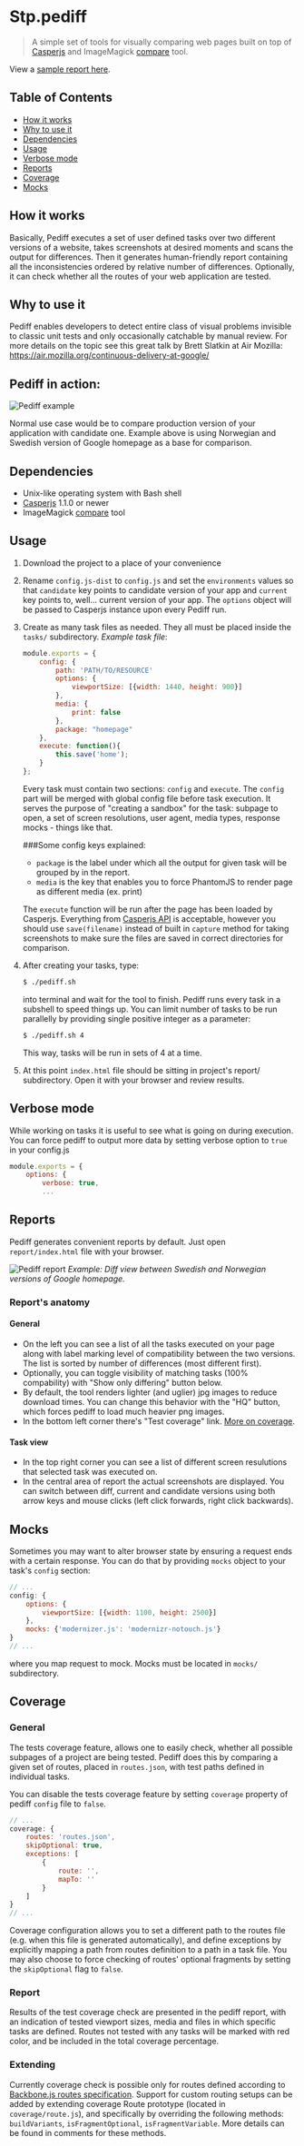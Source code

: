 # Stp.pediff

>A simple set of tools for visually comparing web pages built on top of
><a href="http://casperjs.org/" target="_blank">Casperjs</a> and ImageMagick
><a href="http://www.imagemagick.org/script/compare.php" target="_blank">compare</a> tool.

View a [sample report here](http://schibsted-tech-polska.github.io/stp.pediff/report/index.html).

## Table of Contents
* [How it works](#how-it-works)
* [Why to use it](#why-to-use-it)
* [Dependencies](#dependencies)
* [Usage](#usage)
* [Verbose mode](#verbose-mode)
* [Reports](#reports)
* [Coverage](#coverage)
* [Mocks](#mocks)

## How it works
Basically, Pediff executes a set of user defined tasks over two different versions of a website,
takes screenshots at desired moments and scans the output for differences.
Then it generates human-friendly report containing all the inconsistencies ordered by
relative number of differences. Optionally, it can check whether all the routes of your web application
are tested.

## Why to use it
Pediff enables developers to detect entire class of visual problems invisible to
classic unit tests and only occasionally catchable by manual review. For more details on the topic
see this great talk by Brett Slatkin at Air Mozilla:
https://air.mozilla.org/continuous-delivery-at-google/

## Pediff in action:

![Pediff example](https://dl.dropboxusercontent.com/u/10807323/static/pediff.gif)

Normal use case would be to compare production version of your application with candidate one.
Example above is using Norwegian and Swedish version of Google homepage as a base for comparison.

## Dependencies
*   Unix-like operating system with Bash shell
*   [Casperjs](http://casperjs.org/) 1.1.0 or newer
*   ImageMagick [compare](http://www.imagemagick.org/script/compare.php) tool

## Usage
1.  Download the project to a place of your convenience
2.  Rename `config.js-dist` to `config.js` and set the `environments` values so that `candidate` key
    points to candidate version of your app and `current` key points to, well... current version of
    your app. The `options` object will be passed to Casperjs instance upon every Pediff run.
3.  Create as many task files as needed. They all must be placed inside the `tasks/` subdirectory.
    _Example task file_:

    ```javascript
    module.exports = {
        config: {
            path: 'PATH/TO/RESOURCE'
            options: {
                viewportSize: [{width: 1440, height: 900}]
            },
            media: {
                print: false
            },
            package: "homepage"
        },
        execute: function(){
            this.save('home');
        }
    };
    ```
    Every task must contain two sections: `config` and `execute`. The `config` part will be merged
    with global config file before task execution. It serves the purpose of "creating a sandbox" for
    the task: subpage to open, a set of screen resolutions, user agent, media types,
    response mocks - things like that.
    
    ###Some config keys explained:
    * `package` is the label under which all the output for given task will be grouped by in the report.
    * `media` is the key that enables you to force PhantomJS to render page as different media (ex.
      print)
    
    The `execute` function will be run after the page has been loaded by Casperjs. Everything from
    [Casperjs API](http://casperjs.org/api.html) is acceptable, however you should use
    `save(filename)` instead of built in `capture` method for taking screenshots to make sure the
    files are saved in correct directories for comparison.

4.  After creating your tasks, type:

    ```bash
    $ ./pediff.sh
    ```
    into terminal and wait for the tool to finish.
    Pediff runs every task in a subshell to speed things up. You can limit number of tasks
    to be run parallelly by providing single positive integer as a parameter:

    ```bash
    $ ./pediff.sh 4
    ```
    This way, tasks will be run in sets of 4 at a time.

5.  At this point `index.html` file should be sitting in project's report/ subdirectory. Open it with your
    browser and review results.

## Verbose mode
While working on tasks it is useful to see what is going on during execution.
You can force pediff to output more data by setting verbose option to `true` in your config.js

```javascript
module.exports = {
    options: {
        verbose: true,
        ...
```

## Reports
Pediff generates convenient reports by default. Just open `report/index.html` file with your browser.

![Pediff report](https://dl.dropboxusercontent.com/u/10807323/static/pediffreport.png)
_Example: Diff view between Swedish and Norwegian versions of Google homepage._

### Report's anatomy

#### General

* On the left you can see a list of all the tasks executed on your page along with label marking
level of compatibility between the two versions. The list is sorted by number of differences
(most different first).
* Optionally, you can toggle visibility of matching tasks (100% compability) with "Show only
differing" button below.
* By default, the tool renders lighter (and uglier) jpg images to reduce download times. You can change
this behavior with the "HQ" button, which forces pediff to load much heavier png images.
* In the bottom left corner there's "Test coverage" link. [More on coverage](#coverage).

#### Task view

* In the top right corner you can see a list of different screen resulutions that selected task was
  executed on.
* In the central area of report the actual screenshots are displayed. You can switch between
  diff, current and candidate versions using both arrow keys and mouse clicks (left click forwards,
  right click backwards).

## Mocks
Sometimes you may want to alter browser state by ensuring a request ends with a certain response.
You can do that by providing `mocks` object to your task's `config` section:

```javascript
// ...
config: {
    options: {
        viewportSize: [{width: 1100, height: 2500}]
    },
    mocks: {'modernizer.js': 'modernizr-notouch.js'}
}
// ...

```
where you map request to mock. Mocks must be located in `mocks/` subdirectory.

## Coverage

### General
The tests coverage feature, allows one to easily check, whether all possible subpages of a project are being tested.
Pediff does this by comparing a given set of routes, placed in `routes.json`, with test paths defined in individual tasks.

You can disable the tests coverage feature by setting `coverage` property of pediff `config` file to `false`.

```javascript
// ...
coverage: {
    routes: 'routes.json',
    skipOptional: true,
    exceptions: [
        {
            route: '',
            mapTo: ''
        }
    ]
}
// ...

```

Coverage configuration allows you to set a different path to the routes file (e.g. when this file is generated
automatically), and define exceptions by explicitly mapping a path from routes definition to a path in a task file.
You may also choose to force checking of routes' optional fragments by setting the `skipOptional` flag to `false`.

### Report
Results of the test coverage check are presented in the pediff report, with an indication of tested viewport sizes,
media and files in which specific tasks are defined. Routes not tested with any tasks will be marked with red color,
and be included in the total coverage percentage.

### Extending
Currently coverage check is possible only for routes defined according to
[Backbone.js routes specification](http://backbonejs.org/#Router-extend). Support for custom routing setups can be
added by extending coverage Route prototype (located in `coverage/route.js`), and specifically by overriding the
following methods: `buildVariants`, `isFragmentOptional`, `isFragmentVariable`. More details can be found in comments
for these methods.
